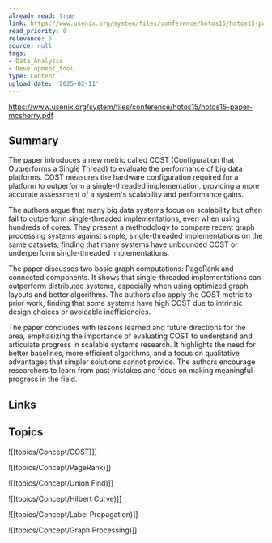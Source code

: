 ```yaml
---
already_read: true
link: https://www.usenix.org/system/files/conference/hotos15/hotos15-paper-mcsherry.pdf
read_priority: 0
relevance: 5
source: null
tags:
- Data_Analysis
- Development_tool
type: Content
upload_date: '2025-02-11'
---
```


https://www.usenix.org/system/files/conference/hotos15/hotos15-paper-mcsherry.pdf
## Summary

The paper introduces a new metric called COST (Configuration that Outperforms a Single Thread) to evaluate the performance of big data platforms. COST measures the hardware configuration required for a platform to outperform a single-threaded implementation, providing a more accurate assessment of a system's scalability and performance gains.

The authors argue that many big data systems focus on scalability but often fail to outperform single-threaded implementations, even when using hundreds of cores. They present a methodology to compare recent graph processing systems against simple, single-threaded implementations on the same datasets, finding that many systems have unbounded COST or underperform single-threaded implementations.

The paper discusses two basic graph computations: PageRank and connected components. It shows that single-threaded implementations can outperform distributed systems, especially when using optimized graph layouts and better algorithms. The authors also apply the COST metric to prior work, finding that some systems have high COST due to intrinsic design choices or avoidable inefficiencies.

The paper concludes with lessons learned and future directions for the area, emphasizing the importance of evaluating COST to understand and articulate progress in scalable systems research. It highlights the need for better baselines, more efficient algorithms, and a focus on qualitative advantages that simpler solutions cannot provide. The authors encourage researchers to learn from past mistakes and focus on making meaningful progress in the field.
## Links


## Topics

![[topics/Concept/COST)]]

![[topics/Concept/PageRank)]]

![[topics/Concept/Union Find)]]

![[topics/Concept/Hilbert Curve)]]

![[topics/Concept/Label Propagation)]]

![[topics/Concept/Graph Processing)]]
